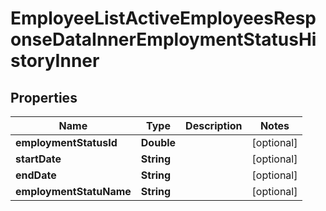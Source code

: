 

# EmployeeListActiveEmployeesResponseDataInnerEmploymentStatusHistoryInner


## Properties

| Name | Type | Description | Notes |
|------------ | ------------- | ------------- | -------------|
|**employmentStatusId** | **Double** |  |  [optional] |
|**startDate** | **String** |  |  [optional] |
|**endDate** | **String** |  |  [optional] |
|**employmentStatuName** | **String** |  |  [optional] |



